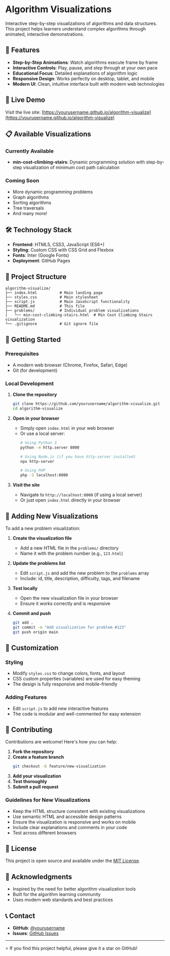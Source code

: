 # Algorithm Visualizations

Interactive step-by-step visualizations of algorithms and data structures. This project helps learners understand complex algorithms through animated, interactive demonstrations.

## 🌟 Features

- **Step-by-Step Animations**: Watch algorithms execute frame by frame
- **Interactive Controls**: Play, pause, and step through at your own pace
- **Educational Focus**: Detailed explanations of algorithm logic
- **Responsive Design**: Works perfectly on desktop, tablet, and mobile
- **Modern UI**: Clean, intuitive interface built with modern web technologies

## 🚀 Live Demo

Visit the live site: [https://yourusername.github.io/algorithm-visualize](https://yourusername.github.io/algorithm-visualize)

## 📋 Available Visualizations

### Currently Available
- **min-cost-climbing-stairs**: Dynamic programming solution with step-by-step visualization of minimum cost path calculation

### Coming Soon
- More dynamic programming problems
- Graph algorithms
- Sorting algorithms
- Tree traversals
- And many more!

## 🛠️ Technology Stack

- **Frontend**: HTML5, CSS3, JavaScript (ES6+)
- **Styling**: Custom CSS with CSS Grid and Flexbox
- **Fonts**: Inter (Google Fonts)
- **Deployment**: GitHub Pages

## 📁 Project Structure

```
algorithm-visualize/
├── index.html          # Main landing page
├── styles.css          # Main stylesheet
├── script.js           # Main JavaScript functionality
├── README.md           # This file
├── problems/           # Individual problem visualizations
│   └── min-cost-climbing-stairs.html  # Min Cost Climbing Stairs visualization
└── .gitignore          # Git ignore file
```

## 🚀 Getting Started

### Prerequisites
- A modern web browser (Chrome, Firefox, Safari, Edge)
- Git (for development)

### Local Development

1. **Clone the repository**
   ```bash
   git clone https://github.com/yourusername/algorithm-visualize.git
   cd algorithm-visualize
   ```

2. **Open in your browser**
   - Simply open `index.html` in your web browser
   - Or use a local server:
     ```bash
     # Using Python 3
     python -m http.server 8000
     
     # Using Node.js (if you have http-server installed)
     npx http-server
     
     # Using PHP
     php -S localhost:8000
     ```

3. **Visit the site**
   - Navigate to `http://localhost:8000` (if using a local server)
   - Or just open `index.html` directly in your browser

## 📝 Adding New Visualizations

To add a new problem visualization:

1. **Create the visualization file**
   - Add a new HTML file in the `problems/` directory
   - Name it with the problem number (e.g., `123.html`)

2. **Update the problems list**
   - Edit `script.js` and add the new problem to the `problems` array
   - Include: id, title, description, difficulty, tags, and filename

3. **Test locally**
   - Open the new visualization file in your browser
   - Ensure it works correctly and is responsive

4. **Commit and push**
   ```bash
   git add .
   git commit -m "Add visualization for problem #123"
   git push origin main
   ```

## 🎨 Customization

### Styling
- Modify `styles.css` to change colors, fonts, and layout
- CSS custom properties (variables) are used for easy theming
- The design is fully responsive and mobile-friendly

### Adding Features
- Edit `script.js` to add new interactive features
- The code is modular and well-commented for easy extension

## 🤝 Contributing

Contributions are welcome! Here's how you can help:

1. **Fork the repository**
2. **Create a feature branch**
   ```bash
   git checkout -b feature/new-visualization
   ```
3. **Add your visualization**
4. **Test thoroughly**
5. **Submit a pull request**

### Guidelines for New Visualizations

- Keep the HTML structure consistent with existing visualizations
- Use semantic HTML and accessible design patterns
- Ensure the visualization is responsive and works on mobile
- Include clear explanations and comments in your code
- Test across different browsers

## 📄 License

This project is open source and available under the [MIT License](LICENSE).

## 🙏 Acknowledgments

- Inspired by the need for better algorithm visualization tools
- Built for the algorithm learning community
- Uses modern web standards and best practices

## 📞 Contact

- **GitHub**: [@yourusername](https://github.com/yourusername)
- **Issues**: [GitHub Issues](https://github.com/yourusername/algorithm-visualize/issues)

---

⭐ If you find this project helpful, please give it a star on GitHub! 